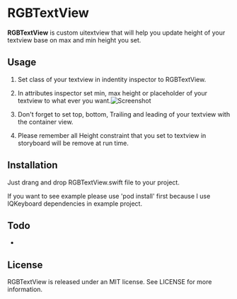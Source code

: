 # RGBTextView

**RGBTextView** is custom uitextview that will help you update height of your textview base on max and min height you set.

## Usage

1. Set class of your textview in indentity inspector to RGBTextView.

2. In attributes inspector set min, max height or placeholder of your textview to what ever you want.![Screenshot](http://i1081.photobucket.com/albums/j357/gooddymail/Screen%20Shot%202559-07-11%20at%205.49.48%20PM.png)

3. Don't forget to set top, bottom, Trailing and leading of your textview with the container view.

4. Please remember all Height constraint that you set to textview in storyboard will be remove at run time.


## Installation

Just drang and drop RGBTextView.swift file to your project.

If you want to see example please use 'pod install' first because I use IQKeyboard dependencies in example project.

## Todo

-

## License

RGBTextView is released under an MIT license. See LICENSE for more information.
